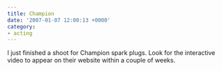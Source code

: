 ```yaml
---
title: Champion
date: '2007-01-07 12:00:13 +0000'
category:
- acting
---
```

I just finished a shoot for Champion spark plugs.  Look for the interactive
video to appear on their website within a couple of weeks.
